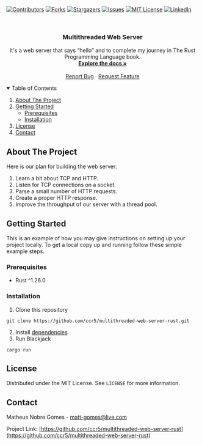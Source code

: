 [![Contributors][contributors-shield]][contributors-url]
[![Forks][forks-shield]][forks-url]
[![Stargazers][stars-shield]][stars-url]
[![Issues][issues-shield]][issues-url]
[![MIT License][license-shield]][license-url]
[![LinkedIn][linkedin-shield]][linkedin-url]



<!-- PROJECT LOGO -->
<br />
<p align="center">
  <h3 align="center">Multithreaded Web Server</h3>

  <p align="center">
    It's a web server that says “hello” and to complete my journey in The Rust Programming Language book.
    <br />
    <a href="https://github.com/ccr5/multithreaded-web-server-rust"><strong>Explore the docs »</strong></a>
    <br />
    <br />
    <a href="https://github.com/ccr5/multithreaded-web-server-rust/issues">Report Bug</a>
    ·
    <a href="https://github.com/ccr5/multithreaded-web-server-rust/issues">Request Feature</a>
  </p>
</p>



<!-- TABLE OF CONTENTS -->
<details open="open">
  <summary>Table of Contents</summary>
  <ol>
    <li>
      <a href="#about-the-project">About The Project</a>
    </li>
    <li>
      <a href="#getting-started">Getting Started</a>
      <ul>
        <li><a href="#prerequisites">Prerequisites</a></li>
        <li><a href="#installation">Installation</a></li>
      </ul>
    </li>
    <li><a href="#license">License</a></li>
    <li><a href="#contact">Contact</a></li>
  </ol>
</details>



<!-- ABOUT THE PROJECT -->
## About The Project

Here is our plan for building the web server:

1. Learn a bit about TCP and HTTP.
2. Listen for TCP connections on a socket.
3. Parse a small number of HTTP requests.
4. Create a proper HTTP response.
5. Improve the throughput of our server with a thread pool.



<!-- GETTING STARTED -->
## Getting Started

This is an example of how you may give instructions on setting up your project locally.
To get a local copy up and running follow these simple example steps.

### Prerequisites

* Rust ^1.26.0

### Installation

1. Clone this repository
```shell
git clone https://github.com/ccr5/multithreaded-web-server-rust.git
```
2. Install <a href="https://linuxhint.com/rust-programming-language-ubuntu-2204/">dependencies</a>
3. Run Blackjack
```shell
cargo run 
```



<!-- LICENSE -->
## License

Distributed under the MIT License. See `LICENSE` for more information.



<!-- CONTACT -->
## Contact

Matheus Nobre Gomes - matt-gomes@live.com

Project Link: [https://github.com/ccr5/multithreaded-web-server-rust](https://github.com/ccr5/multithreaded-web-server-rust)



<!-- MARKDOWN LINKS & IMAGES -->
<!-- https://www.markdownguide.org/basic-syntax/#reference-style-links -->
[contributors-shield]: https://img.shields.io/github/contributors/ccr5/multithreaded-web-server-rust.svg?style=for-the-badge
[contributors-url]: https://github.com/ccr5/multithreaded-web-server-rust/graphs/contributors
[forks-shield]: https://img.shields.io/github/forks/ccr5/multithreaded-web-server-rust.svg?style=for-the-badge
[forks-url]: https://github.com/ccr5/multithreaded-web-server-rust/network/members
[stars-shield]: https://img.shields.io/github/stars/ccr5/multithreaded-web-server-rust.svg?style=for-the-badge
[stars-url]: https://github.com/ccr5/multithreaded-web-server-rust/stargazers
[issues-shield]: https://img.shields.io/github/issues/ccr5/multithreaded-web-server-rust.svg?style=for-the-badge
[issues-url]: https://github.com/ccr5/multithreaded-web-server-rust/issues
[license-shield]: https://img.shields.io/github/license/ccr5/multithreaded-web-server-rust.svg?style=for-the-badge
[license-url]: https://github.com/ccr5/multithreaded-web-server-rust/blob/master/LICENSE.txt
[linkedin-shield]: https://img.shields.io/badge/-LinkedIn-black.svg?style=for-the-badge&logo=linkedin&colorB=555
[linkedin-url]: https://linkedin.com/in/mattnobre
[product-screenshot]: img/logo.jpeg
